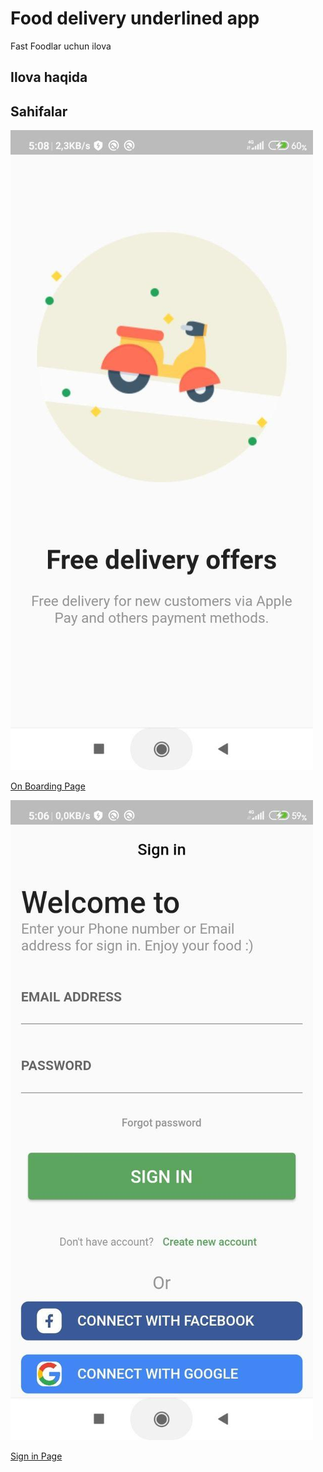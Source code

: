 # Food delivery underlined app

Fast Foodlar uchun ilova

## Ilova haqida

## Sahifalar

<p>

![CHEESE!](./screenshots/onboardingpage.jpg) </p>
<a href = "./lib/screens/on_boarding_page.dart">On Boarding Page</a>
<p>

![CHEESE!](./screenshots/signinpage.jpg) </p>
<a href = "./lib/screens/sign_in_page.dart">Sign in Page</a>
